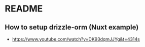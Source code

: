 # README

## How to setup drizzle-orm (Nuxt example)

- https://www.youtube.com/watch?v=DK93dqmJJYg&t=4314s
